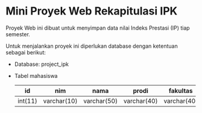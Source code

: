 # Mini Proyek Web Rekapitulasi IPK

Proyek Web ini dibuat untuk menyimpan data nilai Indeks Prestasi (IP) tiap semester.

Untuk menjalankan proyek ini diperlukan database dengan ketentuan sebagai berikut:

- Database: project_ipk
- Tabel mahasiswa

    | id | nim | nama | prodi | fakultas | jenisKelamin | tempatTanggalLahir | nomorHP | email | password |
    |-----| ---- | ---- | --- | --- | --- | --- | --- | ---| ---|
    |int(11)| varchar(10) | varchar(50) | varchar(40) | varchar(40) | varchar(10) | varchar(40) | varchar(15) | varchar(50) | varchar(256) |
